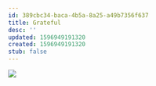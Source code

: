 ```yaml
---
id: 389cbc34-baca-4b5a-8a25-a49b7356f637
title: Grateful
desc: ''
updated: 1596949191320
created: 1596949191320
stub: false
---
```

![](https://kevinslin-images.s3.us-west-2.amazonaws.com/images/comics/Paper.Comics.5.png)
